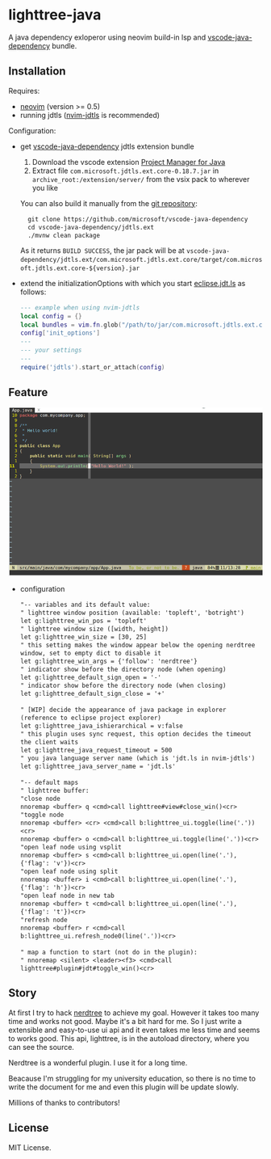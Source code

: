 # lighttree-java

A java dependency exloperor using neovim build-in lsp and [vscode-java-dependency](4) bundle.

## Installation

Requires:

- [neovim](1) (version >= 0.5)
- running jdtls ([nvim-jdtls](2) is recommended)

Configuration:

- get [vscode-java-dependency](4) jdtls extension bundle
    1. Download the vscode extension [Project Manager for Java](https://marketplace.visualstudio.com/_apis/public/gallery/publishers/vscjava/vsextensions/vscode-java-dependency/0.18.7/vspackage)
    2. Extract file `com.microsoft.jdtls.ext.core-0.18.7.jar` in `archive_root:/extension/server/` from the vsix pack to wherever you like

    You can also build it manually from the [git repository](4):

        git clone https://github.com/microsoft/vscode-java-dependency
        cd vscode-java-dependency/jdtls.ext
        ./mvnw clean package

    As it returns `BUILD SUCCESS`, the jar pack will be at `vscode-java-dependency/jdtls.ext/com.microsoft.jdtls.ext.core/target/com.microsoft.jdtls.ext.core-${version}.jar`

- extend the initializationOptions with which you start [eclipse.jdt.ls](3) as follows:

    ```lua
    --- example when using nvim-jdtls
    local config = {}
    local bundles = vim.fn.glob("/path/to/jar/com.microsoft.jdtls.ext.core-*.jar")
    config['init_options']
    ---
    --- your settings
    ---
    require('jdtls').start_or_attach(config)
    ```

## Feature

![feature](https://raw.githubusercontent.com/NiYanhhhhh/lighttree-java/master/screenshots/Peek%202021-09-16%2020-00.gif)

- configuration

    ```vim
    "-- variables and its default value:
    " lighttree window position (available: 'topleft', 'botright')
    let g:lighttree_win_pos = 'topleft'
    " lighttree window size ([width, height])
    let g:lighttree_win_size = [30, 25]
    " this setting makes the window appear below the opening nerdtree window, set to empty dict to disable it
    let g:lighttree_win_args = {'follow': 'nerdtree'}
    " indicator show before the directory node (when opening)
    let g:lighttree_default_sign_open = '-'
    " indicator show before the directory node (when closing)
    let g:lighttree_default_sign_close = '+'

    " [WIP] decide the appearance of java package in explorer (reference to eclipse project explorer)
    let g:lighttree_java_ishierarchical = v:false
    " this plugin uses sync request, this option decides the timeout the client waits
    let g:lighttree_java_request_timeout = 500
    " you java language server name (which is 'jdt.ls in nvim-jdtls')
    let g:lighttree_java_server_name = 'jdt.ls'

    "-- default maps
    " lighttree buffer:
    "close node
    nnoremap <buffer> q <cmd>call lighttree#view#close_win()<cr>
    "toggle node
    nnoremap <buffer> <cr> <cmd>call b:lighttree_ui.toggle(line('.'))<cr>
    nnoremap <buffer> o <cmd>call b:lighttree_ui.toggle(line('.'))<cr>
    "open leaf node using vsplit
    nnoremap <buffer> s <cmd>call b:lighttree_ui.open(line('.'), {'flag': 'v'})<cr>
    "open leaf node using split
    nnoremap <buffer> i <cmd>call b:lighttree_ui.open(line('.'), {'flag': 'h'})<cr>
    "open leaf node in new tab
    nnoremap <buffer> t <cmd>call b:lighttree_ui.open(line('.'), {'flag': 't'})<cr>
    "refresh node
    nnoremap <buffer> r <cmd>call b:lighttree_ui.refresh_node0(line('.'))<cr>

    " map a function to start (not do in the plugin):
    " nnoremap <silent> <leader><f3> <cmd>call lighttree#plugin#jdt#toggle_win()<cr>
    ```


## Story
At first I try to hack [nerdtree](6) to achieve my goal. However it takes too many time and works not good. Maybe it's a bit hard for me. So I just write a extensible and easy-to-use ui api and it even takes me less time and seems to works good. This api, lighttree, is in the autoload directory, where you can see the source.

Nerdtree is a wonderful plugin. I use it for a long time.

Beacause I'm struggling for my university education, so there is no time to write the document for me and even this plugin will be update slowly.

Millions of thanks to contributors!

## License
MIT License.



[1]: https://github.com/neovim/neovim
[2]: https://github.com/mfussenegger/nvim-jdtls
[3]: https://github.com/eclipse/eclipse.jdt.ls
[4]: https://github.com/microsoft/vscode-java-dependency
[5]: https://marketplace.visualstudio.com/_apis/public/gallery/publishers/vscjava/vsextensions/vscode-java-dependency/0.18.7/vspackage
[6]: https://github.com/preservim/nerdtree
